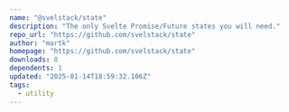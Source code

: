 ```yaml
---
name: "@svelstack/state"
description: "The only Svelte Promise/Future states you will need."
repo_url: "https://github.com/svelstack/state"
author: "martk"
homepage: "https://github.com/svelstack/state"
downloads: 8
dependents: 1
updated: "2025-01-14T18:59:32.106Z"
tags: 
  - utility
---
```

